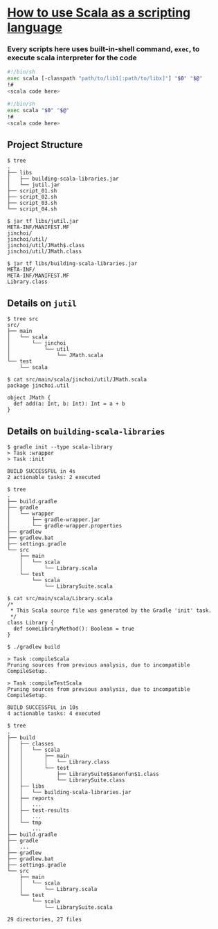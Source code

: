 # [How to use Scala as a scripting language](https://alvinalexander.com/scala/how-to-write-scala-shell-scripts-scripting-language-examples)

### Every scripts here uses built-in-shell command, `exec`, to execute scala interpreter for the code
```bash
#!/bin/sh
exec scala [-classpath "path/to/lib1[:path/to/libx]"] "$0" "$@"
!#
<scala code here>
```

```bash
#!/bin/sh
exec scala "$0" "$@"
!#
<scala code here>
```

## Project Structure
```console
$ tree
.
├── libs
│   ├── building-scala-libraries.jar
│   └── jutil.jar
├── script_01.sh
├── script_02.sh
├── script_03.sh
└── script_04.sh

$ jar tf libs/jutil.jar 
META-INF/MANIFEST.MF
jinchoi/
jinchoi/util/
jinchoi/util/JMath$.class
jinchoi/util/JMath.class

$ jar tf libs/building-scala-libraries.jar
META-INF/
META-INF/MANIFEST.MF
Library.class
```

## Details on `jutil`
```console
$ tree src
src/
├── main
│   └── scala
│       └── jinchoi
│           └── util
│               └── JMath.scala
└── test
    └── scala

$ cat src/main/scala/jinchoi/util/JMath.scala
package jinchoi.util

object JMath {
  def add(a: Int, b: Int): Int = a + b
}
```

## Details on `building-scala-libraries`
```console
$ gradle init --type scala-library
> Task :wrapper
> Task :init

BUILD SUCCESSFUL in 4s
2 actionable tasks: 2 executed

$ tree
.
├── build.gradle
├── gradle
│   └── wrapper
│       ├── gradle-wrapper.jar
│       └── gradle-wrapper.properties
├── gradlew
├── gradlew.bat
├── settings.gradle
└── src
    ├── main
    │   └── scala
    │       └── Library.scala
    └── test
        └── scala
            └── LibrarySuite.scala
            
$ cat src/main/scala/Library.scala 
/*
 * This Scala source file was generated by the Gradle 'init' task.
 */
class Library {
  def someLibraryMethod(): Boolean = true
}

$ ./gradlew build

> Task :compileScala
Pruning sources from previous analysis, due to incompatible CompileSetup.

> Task :compileTestScala
Pruning sources from previous analysis, due to incompatible CompileSetup.

BUILD SUCCESSFUL in 10s
4 actionable tasks: 4 executed

$ tree
.
├── build
│   ├── classes
│   │   └── scala
│   │       ├── main
│   │       │   └── Library.class
│   │       └── test
│   │           ├── LibrarySuite$$anonfun$1.class
│   │           └── LibrarySuite.class
│   ├── libs
│   │   └── building-scala-libraries.jar
│   ├── reports
│   │   ...
│   ├── test-results
│   │   ...
│   └── tmp
│       ...
├── build.gradle
├── gradle
│   ...
├── gradlew
├── gradlew.bat
├── settings.gradle
└── src
    ├── main
    │   └── scala
    │       └── Library.scala
    └── test
        └── scala
            └── LibrarySuite.scala

29 directories, 27 files
```
